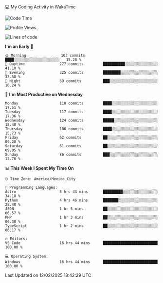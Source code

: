 💻 My Coding Activity in WakaTime
<!--START_SECTION:waka-->
![Code Time](http://img.shields.io/badge/Code%20Time-226%20hrs%2043%20mins-blue)

![Profile Views](http://img.shields.io/badge/Profile%20Views-1-blue)

![Lines of code](https://img.shields.io/badge/From%20Hello%20World%20I%27ve%20Written-1.8%20million%20lines%20of%20code-blue)

**I'm an Early 🐤** 

```text
🌞 Morning                103 commits         ████░░░░░░░░░░░░░░░░░░░░░   15.28 % 
🌆 Daytime                277 commits         ██████████░░░░░░░░░░░░░░░   41.10 % 
🌃 Evening                225 commits         ████████░░░░░░░░░░░░░░░░░   33.38 % 
🌙 Night                  69 commits          ███░░░░░░░░░░░░░░░░░░░░░░   10.24 % 
```
📅 **I'm Most Productive on Wednesday** 

```text
Monday                   118 commits         ████░░░░░░░░░░░░░░░░░░░░░   17.51 % 
Tuesday                  117 commits         ████░░░░░░░░░░░░░░░░░░░░░   17.36 % 
Wednesday                124 commits         █████░░░░░░░░░░░░░░░░░░░░   18.40 % 
Thursday                 106 commits         ████░░░░░░░░░░░░░░░░░░░░░   15.73 % 
Friday                   62 commits          ██░░░░░░░░░░░░░░░░░░░░░░░   09.20 % 
Saturday                 61 commits          ██░░░░░░░░░░░░░░░░░░░░░░░   09.05 % 
Sunday                   86 commits          ███░░░░░░░░░░░░░░░░░░░░░░   12.76 % 
```


📊 **This Week I Spent My Time On** 

```text
🕑︎ Time Zone: America/Mexico_City

💬 Programming Languages: 
Astro                    5 hrs 43 mins       █████████░░░░░░░░░░░░░░░░   34.18 % 
Python                   4 hrs 46 mins       ███████░░░░░░░░░░░░░░░░░░   28.48 % 
JSON                     1 hr 5 mins         ██░░░░░░░░░░░░░░░░░░░░░░░   06.57 % 
PHP                      1 hr 3 mins         ██░░░░░░░░░░░░░░░░░░░░░░░   06.30 % 
TypeScript               1 hr 2 mins         ██░░░░░░░░░░░░░░░░░░░░░░░   06.17 % 

🔥 Editors: 
VS Code                  16 hrs 44 mins      █████████████████████████   100.00 % 

💻 Operating System: 
Windows                  16 hrs 44 mins      █████████████████████████   100.00 % 
```


 Last Updated on 12/02/2025 18:42:29 UTC
<!--END_SECTION:waka-->
